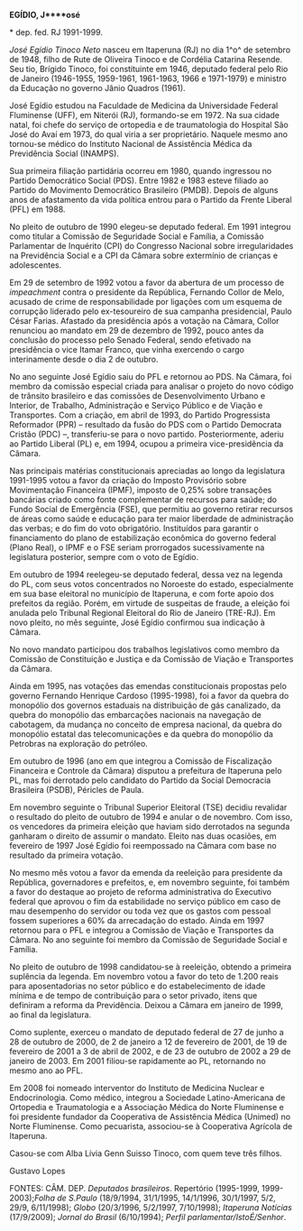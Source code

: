 **EGÍDIO, J****osé**

\* dep. fed. RJ 1991-1999.

*José Egídio Tinoco Neto* nasceu em Itaperuna (RJ) no dia 1^o^ de
setembro de 1948, filho de Rute de Oliveira Tinoco e de Cordélia
Catarina Resende. Seu tio, Brígido Tinoco, foi constituinte em 1946,
deputado federal pelo Rio de Janeiro (1946-1955, 1959-1961, 1961-1963,
1966 e 1971-1979) e ministro da Educação no governo Jânio Quadros
(1961).

José Egídio estudou na Faculdade de Medicina da Universidade Federal
Fluminense (UFF), em Niterói (RJ), formando-se em 1972. Na sua cidade
natal, foi chefe do serviço de ortopedia e de traumatologia do Hospital
São José do Avaí em 1973, do qual viria a ser proprietário. Naquele
mesmo ano tornou-se médico do Instituto Nacional de Assistência Médica
da Previdência Social (INAMPS).

Sua primeira filiação partidária ocorreu em 1980, quando ingressou no
Partido Democrático Social (PDS). Entre 1982 e 1983 esteve filiado ao
Partido do Movimento Democrático Brasileiro (PMDB). Depois de alguns
anos de afastamento da vida política entrou para o Partido da Frente
Liberal (PFL) em 1988.

No pleito de outubro de 1990 elegeu-se deputado federal. Em 1991
integrou como titular a Comissão de Seguridade Social e Família, a
Comissão Parlamentar de Inquérito (CPI) do Congresso Nacional sobre
irregularidades na Previdência Social e a CPI da Câmara sobre extermínio
de crianças e adolescentes.

Em 29 de setembro de 1992 votou a favor da abertura de um processo de
*impeachment* contra o presidente da República, Fernando Collor de Melo,
acusado de crime de responsabilidade por ligações com um esquema de
corrupção liderado pelo ex-tesoureiro de sua campanha presidencial,
Paulo César Farias. Afastado da presidência após a votação na Câmara,
Collor renunciou ao mandato em 29 de dezembro de 1992, pouco antes da
conclusão do processo pelo Senado Federal, sendo efetivado na
presidência o vice Itamar Franco, que vinha exercendo o cargo
interinamente desde o dia 2 de outubro.

No ano seguinte José Egídio saiu do PFL e retornou ao PDS. Na Câmara,
foi membro da comissão especial criada para analisar o projeto do novo
código de trânsito brasileiro e das comissões de Desenvolvimento Urbano
e Interior, de Trabalho, Administração e Serviço Público e de Viação e
Transportes. Com a criação, em abril de 1993, do Partido Progressista
Reformador (PPR) – resultado da fusão do PDS com o Partido Democrata
Cristão (PDC) –, transferiu-se para o novo partido. Posteriormente,
aderiu ao Partido Liberal (PL) e, em 1994, ocupou a primeira
vice-presidência da Câmara.

Nas principais matérias constitucionais apreciadas ao longo da
legislatura 1991-1995 votou a favor da criação do Imposto Provisório
sobre Movimentação Financeira (IPMF), imposto de 0,25% sobre transações
bancárias criado como fonte complementar de recursos para saúde; do
Fundo Social de Emergência (FSE), que permitiu ao governo retirar
recursos de áreas como saúde e educação para ter maior liberdade de
administração das verbas; e do fim do voto obrigatório. Instituídos para
garantir o financiamento do plano de estabilização econômica do governo
federal (Plano Real), o IPMF e o FSE seriam prorrogados sucessivamente
na legislatura posterior, sempre com o voto de Egídio.

Em outubro de 1994 reelegeu-se deputado federal, dessa vez na legenda do
PL, com seus votos concentrados no Noroeste do estado, especialmente em
sua base eleitoral no município de Itaperuna, e com forte apoio dos
prefeitos da região. Porém, em virtude de suspeitas de fraude, a eleição
foi anulada pelo Tribunal Regional Eleitoral do Rio de Janeiro (TRE-RJ).
Em novo pleito, no mês seguinte, José Egídio confirmou sua indicação à
Câmara.

No novo mandato participou dos trabalhos legislativos como membro da
Comissão de Constituição e Justiça e da Comissão de Viação e Transportes
da Câmara.

Ainda em 1995, nas votações das emendas constitucionais propostas pelo
governo Fernando Henrique Cardoso (1995-1998), foi a favor da quebra do
monopólio dos governos estaduais na distribuição de gás canalizado, da
quebra do monopólio das embarcações nacionais na navegação de cabotagem,
da mudança no conceito de empresa nacional, da quebra do monopólio
estatal das telecomunicações e da quebra do monopólio da Petrobras na
exploração do petróleo.

Em outubro de 1996 (ano em que integrou a Comissão de Fiscalização
Financeira e Controle da Câmara) disputou a prefeitura de Itaperuna pelo
PL, mas foi derrotado pelo candidato do Partido da Social Democracia
Brasileira (PSDB), Péricles de Paula.

Em novembro seguinte o Tribunal Superior Eleitoral (TSE) decidiu
revalidar o resultado do pleito de outubro de 1994 e anular o de
novembro. Com isso, os vencedores da primeira eleição que haviam sido
derrotados na segunda ganharam o direito de assumir o mandato. Eleito
nas duas ocasiões, em fevereiro de 1997 José Egídio foi reempossado na
Câmara com base no resultado da primeira votação.

No mesmo mês votou a favor da emenda da reeleição para presidente da
República, governadores e prefeitos, e, em novembro seguinte, foi também
a favor do destaque ao projeto de reforma administrativa do Executivo
federal que aprovou o fim da estabilidade no serviço público em caso de
mau desempenho do servidor ou toda vez que os gastos com pessoal fossem
superiores a 60% da arrecadação do estado. Ainda em 1997 retornou para o
PFL e integrou a Comissão de Viação e Transportes da Câmara. No ano
seguinte foi membro da Comissão de Seguridade Social e Família.

No pleito de outubro de 1998 candidatou-se à reeleição, obtendo a
primeira suplência da legenda. Em novembro votou a favor do teto de
1.200 reais para aposentadorias no setor público e do estabelecimento de
idade mínima e de tempo de contribuição para o setor privado, itens que
definiram a reforma da Previdência. Deixou a Câmara em janeiro de 1999,
ao final da legislatura.

Como suplente, exerceu o mandato de deputado federal de 27 de junho a 28
de outubro de 2000, de 2 de janeiro a 12 de fevereiro de 2001, de 19 de
fevereiro de 2001 a 3 de abril de 2002, e de 23 de outubro de 2002 a 29
de janeiro de 2003. Em 2001 filiou-se rapidamente ao PL, retornando no
mesmo ano ao PFL.

Em 2008 foi nomeado interventor do Instituto de Medicina Nuclear e
Endocrinologia. Como médico, integrou a Sociedade Latino-Americana de
Ortopedia e Traumatologia e a Associação Médica do Norte Fluminense e
foi presidente fundador da Cooperativa de Assistência Médica (Unimed) no
Norte Fluminense. Como pecuarista, associou-se à Cooperativa Agrícola de
Itaperuna.

Casou-se com Alba Lívia Genn Suisso Tinoco, com quem teve três filhos.

Gustavo Lopes

FONTES: CÂM. DEP. *Deputados brasileiros*. Repertório (1995-1999,
1999-2003);*Folha de S.Paulo* (18/9/1994, 31/1/1995, 14/1/1996,
30/1/1997, 5/2, 29/9, 6/11/1998); *Globo* (20/3/1996, 5/2/1997,
7/10/1998); *Itaperuna Notícias* (17/9/2009); *Jornal do Brasil*
(6/10/1994); *Perfil parlamentar/IstoÉ/Senhor*.
